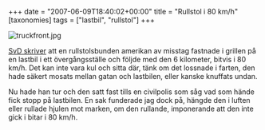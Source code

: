 +++
date = "2007-06-09T18:40:02+00:00"
title = "Rullstol i 80 km/h"
[taxonomies]
tags = ["lastbil", "rullstol"]
+++

<div class="middle">
  <img src='/images/2007/06/truckfront.jpg' alt='truckfront.jpg' />
</div>

[SvD skriver][1] att en rullstolsbunden amerikan av misstag fastnade i grillen på en lastbil i ett övergångsställe och följde med den 6 kilometer, bitvis i 80 km/h. Det kan inte vara kul och sitta där, tänk om det lossnade i farten, den hade säkert mosats mellan gatan och lastbilen, eller kanske knuffats undan.

Nu hade han tur och den satt fast tills en civilpolis som såg vad som hände fick stopp på lastbilen. En sak funderade jag dock på, hängde den i luften eller rullade hjulen mot marken, om den rullande, imponerande att den inte gick i bitar i 80 km/h.



<small></small>

 [1]: https://web.archive.org/web/20070716161627/http://www.svd.se/dynamiskt/utrikes/did_15728060.asp
